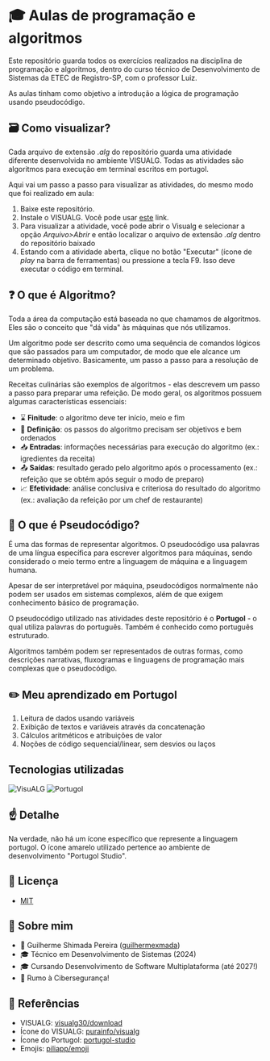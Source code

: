 
# 🎓 Aulas de programação e algoritmos

Este repositório guarda todos os exercícios realizados na disciplina de programação e algoritmos, dentro do curso técnico de Desenvolvimento de Sistemas da ETEC de Registro-SP, com o professor Luiz.

As aulas tinham como objetivo a introdução a lógica de programação usando pseudocódigo.

## 🗃 Como visualizar?
Cada arquivo de extensão *.alg* do repositório guarda uma atividade diferente desenvolvida no ambiente VISUALG. Todas as atividades são algoritmos para execução em terminal escritos em portugol. 

Aqui vai um passo a passo para visualizar as atividades, do mesmo modo que foi realizado em aula:

1. Baixe este repositório.
2. Instale o VISUALG. Você pode usar [este](https://sourceforge.net/projects/visualg30/) link.
3. Para visualizar a atividade, você pode abrir o Visualg e selecionar a opção *Arquivo>Abrir* e então localizar o arquivo de extensão *.alg* dentro do repositório baixado
4. Estando com a atividade aberta, clique no botão "Executar" (ícone de *play* na barra de ferramentas) ou pressione a tecla F9. Isso deve executar o código em terminal.

## ❓ O que é Algoritmo?
Toda a área da computação está baseada no que chamamos de algoritmos. Eles são o conceito que "dá vida" às máquinas que nós utilizamos.

Um algoritmo pode ser descrito como uma sequência de comandos lógicos que são passados para um computador, de modo que ele alcance um determinado objetivo. Basicamente, um passo a passo para a resolução de um problema.

Receitas culinárias são exemplos de algoritmos - elas descrevem um passo a passo para preparar uma refeição. De modo geral, os algoritmos possuem algumas características essenciais:
- ⌛️ **Finitude**: o algoritmo deve ter início, meio e fim
- 📝 **Definição**: os passos do algoritmo precisam ser objetivos e bem ordenados
- 📥 **Entradas**: informações necessárias para execução do algoritmo (ex.: igredientes da receita)
- 📤 **Saídas**: resultado gerado pelo algoritmo após o processamento (ex.: refeição que se obtém após seguir o modo de preparo)
- 📈 **Efetividade**: análise conclusiva e criteriosa do resultado do algoritmo (ex.: avaliação da refeição por um chef de restaurante)

## 📄 O que é Pseudocódigo?
É uma das formas de representar algoritmos. O pseudocódigo usa palavras de uma língua específica para escrever algoritmos para máquinas, sendo considerado o meio termo entre a linguagem de máquina e a linguagem humana.

Apesar de ser interpretável por máquina, pseudocódigos normalmente não podem ser usados em sistemas complexos, além de que exigem conhecimento básico de programação. 

O pseudocódigo utilizado nas atividades deste repositório é o **Portugol** - o qual utiliza palavras do português. Também é conhecido como português estruturado.

Algoritmos também podem ser representados de outras formas, como descrições narrativas, fluxogramas e linguagens de programação mais complexas que o pseudocódigo.

## ✏️ Meu aprendizado em Portugol 
1. Leitura de dados usando variáveis
2. Exibição de textos e variáveis através da concatenação
3. Cálculos aritméticos e atribuições de valor
4. Noções de código sequencial/linear, sem desvios ou laços

## Tecnologias utilizadas
![VisuALG](https://i0.wp.com/purainfo.com.br/wp-content/uploads/2016/07/visual.jpg?fit=300%2C205&ssl=1)
![Portugol](https://encrypted-tbn0.gstatic.com/images?q=tbn:ANd9GcSt0xzUEZZ56cYIXOTCxY9UZGxmsiOFL3gqMw&s)

## ☝️ Detalhe
Na verdade, não há um ícone específico que represente a linguagem portugol. O ícone amarelo utilizado pertence ao ambiente de desenvolvimento "Portugol Studio". 

## 📃 Licença

- [MIT](https://choosealicense.com/licenses/mit/)

## 👤 Sobre mim
- 👤 Guilherme Shimada Pereira ([guilhermexmada](https://github.com/guilhermexmada))
- 🎓 Técnico em Desenvolvimento de Sistemas (2024)
- 🎓 Cursando Desenvolvimento de Software Multiplataforma (até 2027!) 
- 🚀 Rumo à Cibersegurança!

## 🔗 Referências

- VISUALG: [visualg30/download](https://sourceforge.net/projects/visualg30/)
- Ícone do VISUALG: [purainfo/visualg](https://purainfo.com.br/a-linguagem-de-programacao-visualg/)
- Ícone do Portugol: [portugol-studio](https://encrypted-tbn0.gstatic.com/images?q=tbn:ANd9GcSt0xzUEZZ56cYIXOTCxY9UZGxmsiOFL3gqMw&s)
- Emojis: [piliapp/emoji](https://getemoji.com/)

